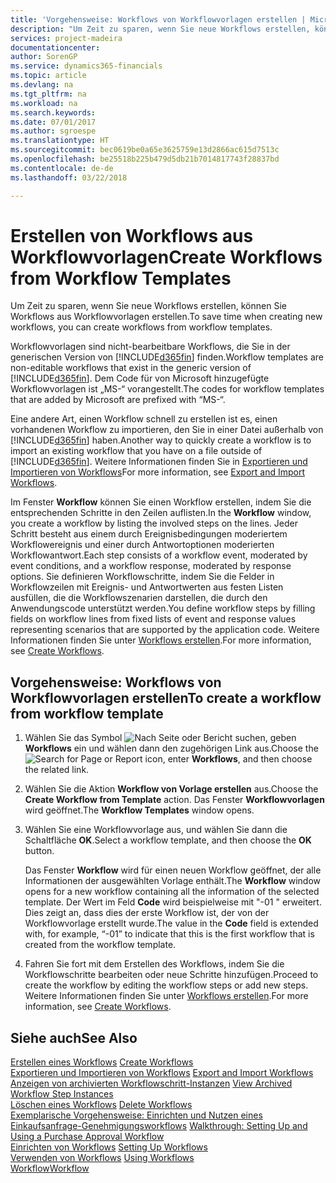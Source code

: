 ```yaml
---
title: 'Vorgehensweise: Workflows von Workflowvorlagen erstellen | Microsoft Docs'
description: "Um Zeit zu sparen, wenn Sie neue Workflows erstellen, können Sie Workflows aus Workflowvorlagen erstellen."
services: project-madeira
documentationcenter: 
author: SorenGP
ms.service: dynamics365-financials
ms.topic: article
ms.devlang: na
ms.tgt_pltfrm: na
ms.workload: na
ms.search.keywords: 
ms.date: 07/01/2017
ms.author: sgroespe
ms.translationtype: HT
ms.sourcegitcommit: bec0619be0a65e3625759e13d2866ac615d7513c
ms.openlocfilehash: be25518b225b479d5db21b7014817743f28837bd
ms.contentlocale: de-de
ms.lasthandoff: 03/22/2018

---
```

# <a name="create-workflows-from-workflow-templates"></a><span data-ttu-id="58524-103">Erstellen von Workflows aus Workflowvorlagen</span><span class="sxs-lookup"><span data-stu-id="58524-103">Create Workflows from Workflow Templates</span></span>
<span data-ttu-id="58524-104">Um Zeit zu sparen, wenn Sie neue Workflows erstellen, können Sie Workflows aus Workflowvorlagen erstellen.</span><span class="sxs-lookup"><span data-stu-id="58524-104">To save time when creating new workflows, you can create workflows from workflow templates.</span></span>  

 <span data-ttu-id="58524-105">Workflowvorlagen sind nicht-bearbeitbare Workflows, die Sie in der generischen Version von [!INCLUDE[d365fin](includes/d365fin_md.md)] finden.</span><span class="sxs-lookup"><span data-stu-id="58524-105">Workflow templates are non-editable workflows that exist in the generic version of [!INCLUDE[d365fin](includes/d365fin_md.md)].</span></span> <span data-ttu-id="58524-106">Dem Code für von Microsoft hinzugefügte Workflowvorlagen ist „MS-“ vorangestellt.</span><span class="sxs-lookup"><span data-stu-id="58524-106">The codes for workflow templates that are added by Microsoft are prefixed with “MS-“.</span></span>  

 <span data-ttu-id="58524-107">Eine andere Art, einen Workflow schnell zu erstellen ist es, einen vorhandenen Workflow zu importieren, den Sie in einer Datei außerhalb von [!INCLUDE[d365fin](includes/d365fin_md.md)] haben.</span><span class="sxs-lookup"><span data-stu-id="58524-107">Another way to quickly create a workflow is to import an existing workflow that you have on a file outside of [!INCLUDE[d365fin](includes/d365fin_md.md)].</span></span> <span data-ttu-id="58524-108">Weitere Informationen finden Sie in [Exportieren und Importieren von Workflows](across-how-to-export-and-import-workflows.md)</span><span class="sxs-lookup"><span data-stu-id="58524-108">For more information, see [Export and Import Workflows](across-how-to-export-and-import-workflows.md).</span></span>  

<span data-ttu-id="58524-109">Im Fenster **Workflow** können Sie einen Workflow erstellen, indem Sie die entsprechenden Schritte in den Zeilen auflisten.</span><span class="sxs-lookup"><span data-stu-id="58524-109">In the **Workflow** window, you create a workflow by listing the involved steps on the lines.</span></span> <span data-ttu-id="58524-110">Jeder Schritt besteht aus einem durch Ereignisbedingungen moderiertem Workflowereignis und einer durch Antwortoptionen moderierten Workflowantwort.</span><span class="sxs-lookup"><span data-stu-id="58524-110">Each step consists of a workflow event, moderated by event conditions, and a workflow response, moderated by response options.</span></span> <span data-ttu-id="58524-111">Sie definieren Workflowschritte, indem Sie die Felder in Workflowzeilen mit Ereignis- und Antwortwerten aus festen Listen ausfüllen, die die Workflowszenarien darstellen, die durch den Anwendungscode unterstützt werden.</span><span class="sxs-lookup"><span data-stu-id="58524-111">You define workflow steps by filling fields on workflow lines from fixed lists of event and response values representing scenarios that are supported by the application code.</span></span> <span data-ttu-id="58524-112">Weitere Informationen finden Sie unter [Workflows erstellen](across-how-to-create-workflows.md).</span><span class="sxs-lookup"><span data-stu-id="58524-112">For more information, see [Create Workflows](across-how-to-create-workflows.md).</span></span>  

## <a name="to-create-a-workflow-from-workflow-template"></a><span data-ttu-id="58524-113">Vorgehensweise: Workflows von Workflowvorlagen erstellen</span><span class="sxs-lookup"><span data-stu-id="58524-113">To create a workflow from workflow template</span></span>  
1.  <span data-ttu-id="58524-114">Wählen Sie das Symbol ![Nach Seite oder Bericht suchen](media/ui-search/search_small.png "Symbol Nach Seite oder Bericht suchen"), geben **Workflows** ein und wählen dann den zugehörigen Link aus.</span><span class="sxs-lookup"><span data-stu-id="58524-114">Choose the ![Search for Page or Report](media/ui-search/search_small.png "Search for Page or Report icon") icon, enter **Workflows**, and then choose the related link.</span></span>  
2.  <span data-ttu-id="58524-115">Wählen Sie die Aktion **Workflow von Vorlage erstellen** aus.</span><span class="sxs-lookup"><span data-stu-id="58524-115">Choose the **Create Workflow from Template** action.</span></span> <span data-ttu-id="58524-116">Das Fenster **Workflowvorlagen** wird geöffnet.</span><span class="sxs-lookup"><span data-stu-id="58524-116">The **Workflow Templates** window opens.</span></span>  
3.  <span data-ttu-id="58524-117">Wählen Sie eine Workflowvorlage aus, und wählen Sie dann die Schaltfläche **OK**.</span><span class="sxs-lookup"><span data-stu-id="58524-117">Select a workflow template, and then choose the **OK** button.</span></span>  

     <span data-ttu-id="58524-118">Das Fenster **Workflow** wird für einen neuen Workflow geöffnet, der alle Informationen der ausgewählten Vorlage enthält.</span><span class="sxs-lookup"><span data-stu-id="58524-118">The **Workflow** window opens for a new workflow containing all the information of the selected template.</span></span> <span data-ttu-id="58524-119">Der Wert im Feld **Code** wird beispielweise mit "-01 " erweitert. Dies zeigt an, dass dies der erste Workflow ist, der von der Workflowvorlage erstellt wurde.</span><span class="sxs-lookup"><span data-stu-id="58524-119">The value in the **Code** field is extended with, for example, “-01” to indicate that this is the first workflow that is created from the workflow template.</span></span>  
4.  <span data-ttu-id="58524-120">Fahren Sie fort mit dem Erstellen des Workflows, indem Sie die Workflowschritte bearbeiten oder neue Schritte hinzufügen.</span><span class="sxs-lookup"><span data-stu-id="58524-120">Proceed to create the workflow by editing the workflow steps or add new steps.</span></span> <span data-ttu-id="58524-121">Weitere Informationen finden Sie unter [Workflows erstellen](across-how-to-create-workflows.md).</span><span class="sxs-lookup"><span data-stu-id="58524-121">For more information, see [Create Workflows](across-how-to-create-workflows.md).</span></span>  

## <a name="see-also"></a><span data-ttu-id="58524-122">Siehe auch</span><span class="sxs-lookup"><span data-stu-id="58524-122">See Also</span></span>  
 <span data-ttu-id="58524-123">[Erstellen eines Workflows](across-how-to-create-workflows.md) </span><span class="sxs-lookup"><span data-stu-id="58524-123">[Create Workflows](across-how-to-create-workflows.md) </span></span>  
 <span data-ttu-id="58524-124">[Exportieren und Importieren von Workflows](across-how-to-export-and-import-workflows.md) </span><span class="sxs-lookup"><span data-stu-id="58524-124">[Export and Import Workflows](across-how-to-export-and-import-workflows.md) </span></span>  
 <span data-ttu-id="58524-125">[Anzeigen von archivierten Workflowschritt-Instanzen](across-how-to-view-archived-workflow-step-instances.md) </span><span class="sxs-lookup"><span data-stu-id="58524-125">[View Archived Workflow Step Instances](across-how-to-view-archived-workflow-step-instances.md) </span></span>  
 <span data-ttu-id="58524-126">[Löschen eines Workflows](across-how-to-delete-workflows.md) </span><span class="sxs-lookup"><span data-stu-id="58524-126">[Delete Workflows](across-how-to-delete-workflows.md) </span></span>  
 <span data-ttu-id="58524-127">[Exemplarische Vorgehensweise: Einrichten und Nutzen eines Einkaufsanfrage-Genehmigungsworkflows](walkthrough-setting-up-and-using-a-purchase-approval-workflow.md) </span><span class="sxs-lookup"><span data-stu-id="58524-127">[Walkthrough: Setting Up and Using a Purchase Approval Workflow](walkthrough-setting-up-and-using-a-purchase-approval-workflow.md) </span></span>  
 <span data-ttu-id="58524-128">[Einrichten von Workflows](across-set-up-workflows.md) </span><span class="sxs-lookup"><span data-stu-id="58524-128">[Setting Up Workflows](across-set-up-workflows.md) </span></span>  
 <span data-ttu-id="58524-129">[Verwenden von Workflows](across-use-workflows.md) </span><span class="sxs-lookup"><span data-stu-id="58524-129">[Using Workflows](across-use-workflows.md) </span></span>  
 [<span data-ttu-id="58524-130">Workflow</span><span class="sxs-lookup"><span data-stu-id="58524-130">Workflow</span></span>](across-workflow.md)   

